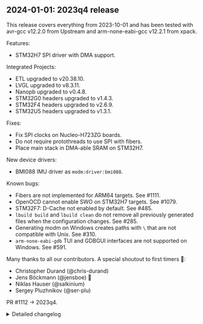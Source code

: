 ## 2024-01-01: 2023q4 release

This release covers everything from 2023-10-01 and has been tested with avr-gcc
v12.2.0 from Upstream and arm-none-eabi-gcc v12.2.1 from xpack.

Features:

- STM32H7 SPI driver with DMA support.

Integrated Projects:

- ETL upgraded to v20.38.10.
- LVGL upgraded to v8.3.11.
- Nanopb upgraded to v0.4.8.
- STM32G0 headers upgraded to v1.4.3.
- STM32F4 headers upgraded to v2.6.9.
- STM32U5 headers upgraded to v1.3.1.

Fixes:

- Fix SPI clocks on Nucleo-H723ZG boards.
- Do not require protothreads to use SPI with fibers.
- Place main stack in DMA-able SRAM on STM32H7.

New device drivers:

- BMI088 IMU driver as `modm:driver:bmi088`.

Known bugs:

- Fibers are not implemented for ARM64 targets. See #1111.
- OpenOCD cannot enable SWO on STM32H7 targets. See #1079.
- STM32F7: D-Cache not enabled by default. See #485.
- `lbuild build` and `lbuild clean` do not remove all previously generated files
  when the configuration changes. See #285.
- Generating modm on Windows creates paths with `\` that are not compatible with
  Unix. See #310.
- `arm-none-eabi-gdb` TUI and GDBGUI interfaces are not supported on Windows.
  See #591.

Many thanks to all our contributors.
A special shoutout to first timers 🎉:

- Christopher Durand (@chris-durand)
- Jens Böckmann (@jensboe) 🎉
- Niklas Hauser (@salkinium)
- Sergey Pluzhnikov (@ser-plu)

PR #1112 -> 2023q4.

<details>
<summary>Detailed changelog</summary>

#### 2023-10-04: Add STM32H7 SPI driver with DMA support

PR #1052 -> 53796b0.  
Tested in hardware by @chris-durand.

#### 2023-10-05: Add BMI088 driver

PR #1052 -> a771042.  
Tested in hardware by @chris-durand.

</details>

